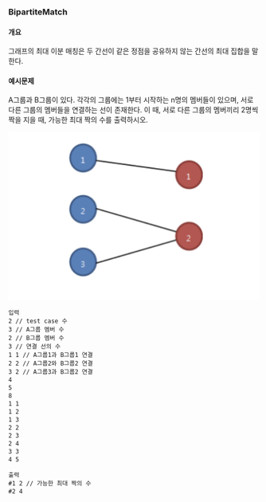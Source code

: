 ### BipartiteMatch

#### 개요
그래프의 최대 이분 매칭은 두 간선이 같은 정점을 공유하지 않는 간선의 최대 집합을 말한다.
#### 예시문제
A그룹과 B그룹이 있다. 각각의 그룹에는 1부터 시작하는 n명의 멤버들이 있으며, 서로 다른 그룹의 멤버들을 연결하는 선이 존재한다. 이 때, 서로 다른 그룹의 멤버끼리 2명씩 짝을 지을 때, 가능한 최대 짝의 수를 출력하시오.
 
![Bi](BipartiteMatch.png)
```
입력
2 // test case 수
3 // A그룹 멤버 수
2 // B그룹 멤버 수
3 // 연결 선의 수
1 1 // A그룹1과 B그룹1 연결
2 2 // A그룹2와 B그룹2 연결
3 2 // A그룹3과 B그룹2 연결
4
5
8
1 1
1 2
1 3
2 2
2 3
2 4
3 3
4 5
```
```
출력
#1 2 // 가능한 최대 짝의 수
#2 4
```